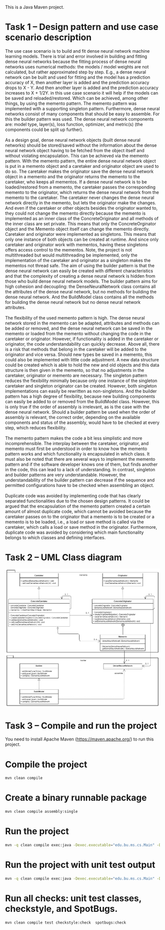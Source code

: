 This is a Java Maven project.

# Task 1 – Design pattern and use case scenario description

The use case scenario is to build and fit dense neural network machine learning models. There is trial and error involved in building and fitting dense neural networks because the fitting process of dense neural networks uses numerical methods: the models / model weights are not calculated, but rather approximated step by step. E.g., a dense neural network can be built and used for fitting and the model has a prediction accuracy of X, then another layer is added and the prediction accuracy drops to X - Y. And then another layer is added and the prediction accuracy increases to X + 1/2Y. in this use case scenario it will help if the models can be saved and reloaded/restored. Which can be achieved, among other things, by using the memento pattern. The memento pattern was implemented with a supporting singleton pattern. Furthermore, dense neural networks consist of many components that should be easy to assemble. For this the builder pattern was used. The dense neural network components are: model type, layer(s), loss function, optimizer, and metric(s) (the components could be split up further).
<br><br>
As a design goal, dense neural network objects (built dense neural networks) should be stored/saved without the information about the dense neural network object having to be fetched from the object itself and without violating encapsulation. This can be achieved via the memento pattern. With the memento pattern, the entire dense neural network object is put in a memento object and a caretaker and originator object are used to do so. The caretaker makes the originator save the dense neural network object in a memento and the originator returns the memento to the caretaker, who keeps all mementos. If a dense neural network is to be loaded/restored from a memento, the caretaker passes the corresponding memento to the originator, which returns the dense neural network from the memento to the caretaker. The caretaker never changes the dense neural network directly in the memento, but lets the originator make the changes. And even if the caretaker or other objects besides the originator wanted to, they could not change the memento directly because the memento is implemented as an inner class of the ConcreteOriginator and all methods of the inner class are set private. This means that only the ConcreteOrginator object and the Memento object itself can change the memento directly.
Caretaker and originator were implemented as singletons. This means that only one instance of both objects can be created at runtime. And since only caretaker and originator work with mementos, having these singletons offers access control to the mementos. Note, the project is not multithreaded but would multithreading be implemented, only the implementation of the caretaker and originator as a singleton makes the mementos not thread safe. The aim of using the builder pattern is that the dense neural network can easily be created with different characteristics and that the complexity of creating a dense neural network is hidden from those who build dense neural network models. The builder pattern aims for high cohesion and decoupling: the DenseNeuralNetwork class contains all the attributes of the dense neural network, but no methods for building the dense neural network. And the BuildModel class contains all the methods for building the dense neural network but no dense neural network attributes.
<br><br>
The flexibility of the used memento pattern is high. The dense neural network stored in the memento can be adapted, attributes and methods can be added or removed, and the dense neural network can be saved in the memento or loaded from the memento without changing the code in the caretaker or originator. However, if functionality is added in the caretaker or originator, the code understandability can quickly decrease. Above all, there is a risk that methods that belong in the caretaker will be added to the originator and vice versa. Should new types be saved in a memento, this could also be implemented with little code adjustment. A new data structure could be created which is able to hold the new and old objects and this data structure is then given in the memento, so that no adjustments in the caretaker, originator or memento are necessary. The singleton pattern reduces the flexibility minimally because only one instance of the singleton caretaker and singleton originator can be created. However, both singleton implementations can easily be rewritten as non-singletons. And the builder pattern has a high degree of flexibility, because new building components can easily be added to or removed from the BuildModel class. However, this is only true if the order of assembly is irrelevant, as is the case with the dense neural network. Should a builder pattern be used when the order of assembly is relevant, the correct order, depending on the available components and status of the assembly, would have to be checked at every step, which reduces flexibility.
<br><br>
The memento pattern makes the code a bit less simplistic and more incomprehensible. The interplay between the caretaker, originator, and memento must first be understood in order to know how the memento pattern works and which functionality is encapsulated in which class. It must also be noted that there are several ways to implement the memento pattern and if the software developer knows one of them, but finds another in the code, this can lead to a lack of understanding. In contrast, singleton and builder patterns are very understandable. However, the understandability of the builder pattern can decrease if the sequence and permitted configurations have to be checked when assembling an object.
<br><br>
Duplicate code was avoided by implementing code that has clearly separated functionalities due to the chosen design patterns. It could be argued that the encapsulation of the memento pattern created a certain amount of almost duplicate code, which cannot be avoided because the caretaker passes on to the originator that a memento is to be created or a memento is to be loaded, i.e., a load or save method is called via the caretaker, which calls a load or save method in the originator. Furthermore, duplicate code was avoided by considering which main functionality belongs to which classes and defining interfaces.



# Task 2 – UML Class diagram
![](UMLClassAssignment4.png "UML Class diagram")

# Task 3 – Compile and run the project

You need to install Apache Maven (https://maven.apache.org/) to run this project.

# Compile the project

```bash
mvn clean compile
```

# Create a binary runnable package

```bash
mvn clean compile assembly:single
```

# Run the project

```bash
mvn -q clean compile exec:java -Dexec.executable="edu.bu.ms.cs.Main" -Dlog4j.configuration="file:log4j.properties"
```

# Run the project with unit test output

```bash
mvn -q clean compile exec:java -Dexec.executable="edu.bu.ms.cs.Main" -Dlog4j.configuration="file:log4j.properties" test
```

# Run all checks: unit test classes, checkstyle, and SpotBugs.

```bash
mvn clean compile test checkstyle:check  spotbugs:check
```
